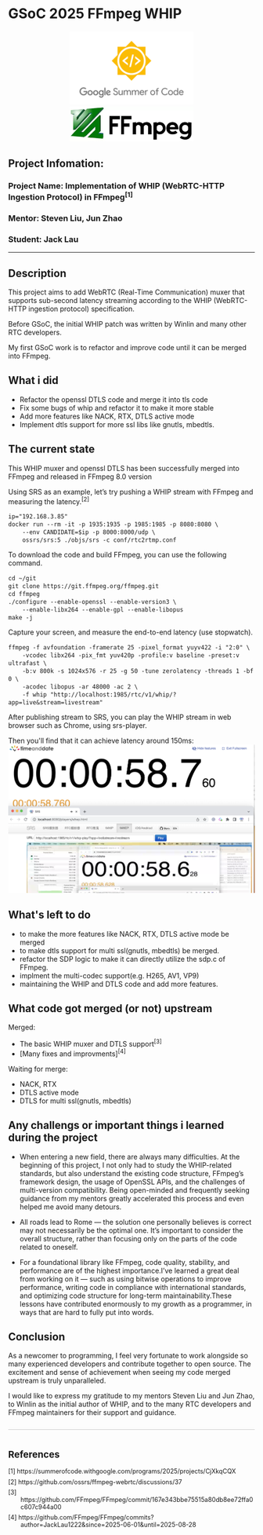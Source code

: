 # GSoC 2025 FFmpeg WHIP

<div align='center' display='flex'>
    <img src="./gsoc.png" style="width: 50%; height: auto;">
</div>

<div align='center' display='flex'>
    <img src="./ffmpeg.png" style="width: 50%; height: auto;">
</div>

## Project Infomation:

### Project Name: Implementation of WHIP (WebRTC-HTTP Ingestion Protocol) in FFmpeg<sup>[1]</sup>

### Mentor: Steven Liu, Jun Zhao

### Student: Jack Lau

---

## Description

This project aims to add WebRTC (Real-Time Communication) muxer that supports sub-second latency streaming according to the WHIP (WebRTC-HTTP ingestion protocol) specification.

Before GSoC, the initial WHIP patch was written by Winlin and many other RTC developers.

My first GSoC work is to refactor and improve code until it can be merged into FFmpeg.

## What i did

- Refactor the openssl DTLS code and merge it into tls code
- Fix some bugs of whip and refactor it to make it more stable
- Add more features like NACK, RTX, DTLS active mode
- Implement dtls support for more ssl libs like gnutls, mbedtls.

## The current state

This WHIP muxer and openssl DTLS has been successfully merged into FFmpeg and released in FFmpeg 8.0 version

Using SRS as an example, let’s try pushing a WHIP stream with FFmpeg and measuring the latency.<sup>[2]</sup>
```shell
ip="192.168.3.85"
docker run --rm -it -p 1935:1935 -p 1985:1985 -p 8080:8080 \
    --env CANDIDATE=$ip -p 8000:8000/udp \
    ossrs/srs:5 ./objs/srs -c conf/rtc2rtmp.conf
```
To download the code and build FFmpeg, you can use the following command.
```shell
cd ~/git
git clone https://git.ffmpeg.org/ffmpeg.git
cd ffmpeg
./configure --enable-openssl --enable-version3 \
    --enable-libx264 --enable-gpl --enable-libopus
make -j
```
Capture your screen, and measure the end-to-end latency (use stopwatch).
```shell
ffmpeg -f avfoundation -framerate 25 -pixel_format yuyv422 -i "2:0" \
    -vcodec libx264 -pix_fmt yuv420p -profile:v baseline -preset:v ultrafast \
    -b:v 800k -s 1024x576 -r 25 -g 50 -tune zerolatency -threads 1 -bf 0 \
    -acodec libopus -ar 48000 -ac 2 \
    -f whip "http://localhost:1985/rtc/v1/whip/?app=live&stream=livestream"
```
After publishing stream to SRS, you can play the WHIP stream in web browser such as Chrome, using srs-player.

Then you'll find that it can achieve latency around 150ms:
![latency](./latency.png)

## What's left to do

- to make the more features like NACK, RTX, DTLS active mode be merged
- to make dtls support for multi ssl(gnutls, mbedtls) be merged.
- refactor the SDP logic to make it can directly utilize the sdp.c of FFmpeg.
- implment the multi-codec support(e.g. H265, AV1, VP9)
- maintaining the WHIP and DTLS code and add more features.

## What code got merged (or not) upstream

Merged:

- The basic WHIP muxer and DTLS support<sup>[3]</sup>
- [Many fixes and improvments]<sup>[4]</sup>

Waiting for merge:
- NACK, RTX
- DTLS active mode
- DTLS for multi ssl(gnutls, mbedtls)

## Any challengs or important things i learned during the project

- When entering a new field, there are always many difficulties. At the beginning of this project, I not only had to study the WHIP-related standards, but also understand the existing code structure, FFmpeg’s framework design, the usage of OpenSSL APIs, and the challenges of multi-version compatibility. Being open-minded and frequently seeking guidance from my mentors greatly accelerated this process and even helped me avoid many detours.

- All roads lead to Rome — the solution one personally believes is correct may not necessarily be the optimal one. It’s important to consider the overall structure, rather than focusing only on the parts of the code related to oneself.

- For a foundational library like FFmpeg, code quality, stability, and performance are of the highest importance.I’ve learned a great deal from working on it — such as using bitwise operations to improve performance, writing code in compliance with international standards, and optimizing code structure for long-term maintainability.These lessons have contributed enormously to my growth as a programmer, in ways that are hard to fully put into words.

## Conclusion

As a newcomer to programming, I feel very fortunate to work alongside so many experienced developers and contribute together to open source. The excitement and sense of achievement when seeing my code merged upstream is truly unparalleled.

I would like to express my gratitude to my mentors Steven Liu and Jun Zhao, to Winlin as the initial author of WHIP, and to the many RTC developers and FFmpeg maintainers for their support and guidance.


<div class="references">
    <h2>References</h2>
    <p>[1] https://summerofcode.withgoogle.com/programs/2025/projects/CjXkqCQX</p>
    <p>[2] https://github.com/ossrs/ffmpeg-webrtc/discussions/37</p>
    <p>[3] https://github.com/FFmpeg/FFmpeg/commit/167e343bbe75515a80db8ee72ffa0c607c944a00</p>
    <p>[4] https://github.com/FFmpeg/FFmpeg/commits?author=JackLau1222&since=2025-06-01&until=2025-08-28</p>
</div>

<style>
.references {
    margin-top: 2em;
    border-top: 1px solid #ccc;
    padding-top: 1em;
    font-size: 0.9em;
}
.references p {
    margin: 0.5em 0;
    text-indent: -2em;
    padding-left: 2em;
}
</style>